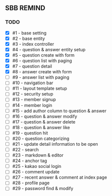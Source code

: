 ## SBB REMIND
### TODO
- [x] #1 - base setting
- [x] #2 - base entity
- [x] #3 - index controller
- [x] #4 - question & answer entity setup
- [x] #5 - question create with form
- [x] #6 - question list with paging
- [x] #7 - question detail
- [x] #8 - answer create with form
- [ ] #9 - answer list with paging
- [ ] #10 - navigation bar
- [ ] #11 - layout template setup
- [ ] #12 - security setup
- [ ] #13 - member signup
- [ ] #14 - member login
- [ ] #15 - add author column to question & answer
- [ ] #16 - question & answer modify
- [ ] #17 - question & answer delete
- [ ] #18 - question & answer like
- [ ] #19 - question hit
- [ ] #20 - question categorizing
- [ ] #21 - update detail information to be open
- [ ] #22 - search
- [ ] #23 - markdown & editor
- [ ] #24 - anchor tag
- [ ] #25 - kakao social login
- [ ] #26 - comment update
- [ ] #27 - recent answer & comment at index page
- [ ] #28 - profile page
- [ ] #29 - password find & modify
